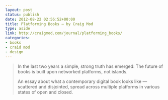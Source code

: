 ```yaml
---
layout: post
status: publish
date: 2012-08-22 02:56:52+00:00
title: Platforming Books — by Craig Mod
type: aside
link: http://craigmod.com/journal/platforming_books/
categories:
- books
- craid mod
- design
---
```

> In the last two years a simple, strong truth has emerged: The future of books is built upon networked platforms, not islands.
> 
> An essay about what a contemporary digital book looks like — scattered and disjointed, spread across multiple platforms in various states of open and closed.
